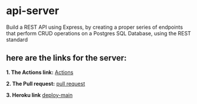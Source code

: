 # api-server
Build a REST API using Express, by creating a proper series of endpoints that perform CRUD operations on a Postgres SQL Database, using the REST standard



## **here are the links for the server:**

**1. The Actions link:**
   [Actions](https://github.com/marah-jaradat/api-server/actions)

**2. The Pull request:**
   [pull request](https://github.com/marah-jaradat/api-server/pull/1)

**3. Heroku link**
    [deploy-main](https://basic-express-marah.herokuapp.com/)